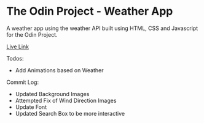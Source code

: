# The Odin Project - Weather App

A weather app using the weather API built using HTML, CSS and Javascript for the Odin Project.

[Live Link](https://antonharbers.github.io/Odin-WeatherApp/)

Todos:

- Add Animations based on Weather

Commit Log:

- Updated Background Images
- Attempted Fix of Wind Direction Images
- Update Font
- Updated Search Box to be more interactive

